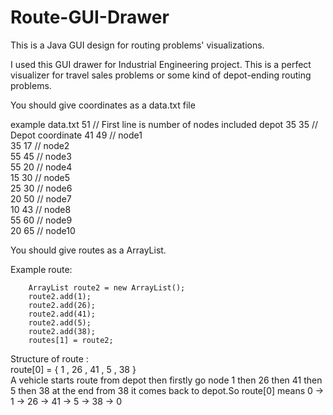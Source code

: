 # Route-GUI-Drawer
This is a Java GUI design for routing problems' visualizations. 

I used this GUI drawer for Industrial Engineering project. This is a perfect visualizer for travel sales problems or
some kind of depot-ending routing problems.

You should give coordinates as a data.txt file

example data.txt
51 // First line is number of nodes included depot
35	35 // Depot coordinate
41	49 // node1                                                                                                          
35	17 // node2                                                                                                          
55	45 // node3                                                                                                          
55	20 // node4                                                                                                          
15	30 // node5                                                                                                          
25	30 // node6                                                                                                          
20	50 // node7                                                                                                          
10	43 // node8                                                                                                          
55	60 // node9                                                                                                          
20	65 // node10                                                                                                          

You should give routes as a ArrayList.                                                                                                          

Example route: 

		ArrayList route2 = new ArrayList();
		route2.add(1);
		route2.add(26);
		route2.add(41);
		route2.add(5);
		route2.add(38);		
		routes[1] = route2;

 Structure of route :                                                                                                        
 route[0] = { 1 , 26 , 41 , 5 , 38 }                                                                                         
 A vehicle starts route from depot then firstly go node 1 then 26 then 41 then 5 then 38 at the end from 38 it comes back to depot.So route[0] means 0 -> 1 -> 26 -> 41 -> 5 -> 38 -> 0
